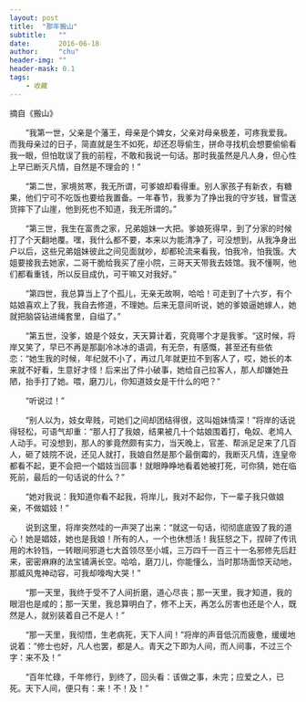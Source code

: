 ```yaml
---
layout: post
title:  "那年搬山"
subtitle:   ""  
date:       2016-06-18
author:     "chu"
header-img: ""
header-mask: 0.1
tags:
    - 收藏
---
```



摘自《搬山》

　　“我第一世，父亲是个藩王，母亲是个婢女，父亲对母亲极差，可疼我爱我。而我母亲过的日子，简直就是生不如死，却还忍辱偷生，拼命寻找机会想要偷偷看我一眼，但怕耽误了我的前程，不敢和我说一句话。那时我虽然是凡人身，但心性上早已断灭凡情，自然是不理会的！”

　　“第二世，家境贫寒，我无所谓，可爹娘却看得重。别人家孩子有新衣，有糖果，他们宁可不吃饭也要给我置备。一年春节，我爹为了挣出我的守岁钱，冒雪送货摔下了山崖，他到死也不知道，我无所谓的。”

　　“第三世，我生在富贵之家，兄弟姐妹一大把。爹娘死得早，到了分家的时候打了个天翻地覆。嘿，我什么都不要，本来以为能清净了，可没想到，从我净身出户以后，这些兄弟姐妹彼此之间见面就吵，却都轮流来看我，怕我冷，怕我饿。大姐要接我去她家，二哥干脆给我买了座小院，三哥天天带我去妓馆。我不懂啊，他们都看重钱，所以反目成仇，可干嘛又对我好。”

　　“第四世，我总算当上了个孤儿，无亲无故啊，哈哈！可走到了十六岁，有个姑娘喜欢上了我，我自去修道，不理她。后来无意间听说，她的爹娘逼她嫁人，她就把脑袋钻进绳套里，自缢了。”

　　“第五世，没爹，娘是个妓女，天天算计着，究竟哪个才是我爹。“这时候，将岸又笑了，早已不再是那副冷冰冰的语调，有无奈，有感慨，甚至还有些依恋：“她生我的时候，年纪就不小了，再过几年就更拉不到客人了，哎，她长的本来就不好看，生意好才怪！后来出了件小破事，她给自己拉客人，那人却嫌她丑陋，抬手打了她。喂，磨刀儿，你知道妓女是干什么的吧？”

　　“听说过！”

　　“别人以为，妓女卑贱，可她们之间却团结得很，这叫姐妹情深！”将岸的话说得轻松，可语气却重：“那人打了我娘，结果被几十个姑娘围着打，龟奴、老鸠人人动手。可没想到，那人的爹竟然颇有实力，当天晚上，官差、帮派足足来了几百人，砸了妓院不说，还见人就打，我娘自然是那个最倒霉的，我断灭凡情，连皇帝都看不起，更不会把一个娼妓当回事！就眼睁睁地看着她被打死，可你猜，她在临死前，最后的一句话说的什么？”

　　“她对我说：我知道你看不起我，将岸儿，我对不起你，下一辈子我只做娘亲，不做娼妓！”

　　说到这里，将岸突然哇的一声哭了出来：“就这一句话，彻彻底底毁了我的道心！她是娼妓，她也是我娘！所有的人，一个也休想活！我狂怒之下，捏碎了传讯用的木铃铛，一转眼间邪道七大首领尽至小城，三万四千一百三十一名邪修先后赶来，密密麻麻的法宝铺满长空。哈哈，磨刀儿，你能懂么，当时那场面惊天动地，那威风鬼神动容，可我却嚎啕大哭！”

　　“那一天里，我终于受不了人间折磨，道心尽丧；那一天里，我才知道，我的眼泪也是咸的；那一天里，我总算明白了，修不上天，再怎么厉害也还是个人，既然是人，就别装着自己不是人！”

　　“那一天里，我彻悟，生老病死，天下人间！”将岸的声音低沉而疲惫，缓缓地说着：“修士也好，凡人也罢，都是人。青天之下即为人间，而人间事，不过三个字：来不及！”

　　“百年忙碌，千年修行，到终了，回头看：该做之事，未完；应爱之人，已死。天下人间，便只有：来！不！及！”

